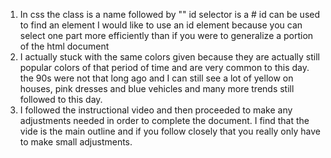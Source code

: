 1. In css the class is a name followed by ""
id selector is a #
id can be used to find an element
I would like to use an id element because you can select one part more efficiently than if you were to generalize a portion of the html document
2. I actually stuck with the same colors given because they are actually still popular colors of that period of time and are very common to this day. the 90s were not that long ago and I can still see a lot of yellow on houses, pink dresses and blue vehicles and many more trends still followed to this day.
3. I followed the instructional video and then proceeded to make any adjustments needed in order to complete the document. I find that the vide is the main outline and if you follow closely that you really only have to make small adjustments.
